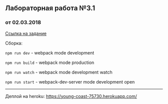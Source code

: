 ## Лабораторная работа №3.1
### от 02.03.2018

[Ссылка на задание](https://kodaktor.ru/lab02-03-2018-1.pdf)

Сборка:

`npm run dev` - webpack mode development

`npm run build` - webpack mode production

`npm run watch` - webpack mode development watch

`npm run start` - webpack-dev-server mode development open

---

Деплой на heroku: https://young-coast-75730.herokuapp.com/
